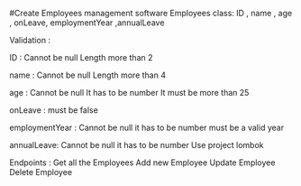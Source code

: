 #Create Employees management software
Employees class: ID , name , age , onLeave, employmentYear ,annualLeave

Validation :

ID :
Cannot be null Length more than 2

name :
Cannot be null Length more than 4

age :
Cannot be null It has to be number It must be more than 25

onLeave :
must be false

employmentYear :
Cannot be null it has to be number must be a valid year

annualLeave:
Cannot be null it has to be number Use project lombok

Endpoints :
Get all the Employees
Add new Employee
Update Employee
Delete Employee
